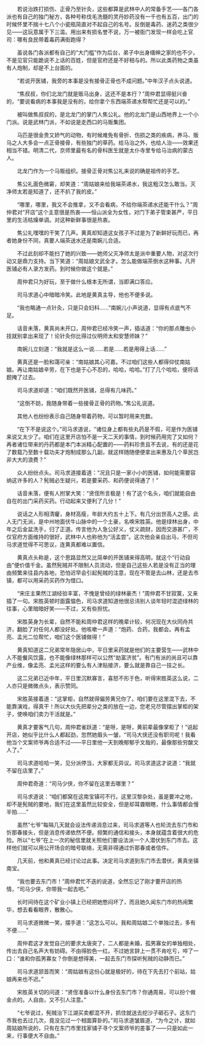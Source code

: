　　若说治跌打损伤、正骨乃至针灸，这些都算是武林中人的常备手艺——各门各派也有自己的独门秘方，各种号称伐毛洗髓的灵丹妙药没有一千也有五百，出门的时候怀里不揣十七八个小瓷瓶简直对不起自己的名号。反倒是毒药、迷药之类很少见——这玩意属于下三滥。用出来有损名誉不说，万一被衙门发现一样会吃上官司：哪有良民带着毒药满街跑得？

　　虽说各门各派都有自己的“大门槛”作为后台，弟子中出身缙绅之家的也不少，不是见官只能跪说不上话的百姓，但是官府还是不好相与的。所以此类药物之类虽有人炮制，却是不上台面的。

　　“若说开医铺，我旁的本事是没有接骨正骨也不成问题。”中年汉子点头说道。

　　“焦叔叔，你们北龙门就是贩马出身，这还不是本行？”周仲君显得挺兴奋的，“要说看病的本事我是没有的，给你拿个东西端茶递水帮帮忙还是可以的。”

　　被叫做焦叔叔的，是北龙门的掌门人焦公礼。他的北龙门是山西地界上一个小门派。说是武林门派，不如说是走西口的马贩集团。

　　马匹是很金贵又娇气的动物，有时候难免有骨折、伤损之类的疾病，养马、贩马之人大多会一点正骨接骨，有些独门的草药。给马治之外，也给人治——效果还相当不错。明清二代，京师里最有名的骨科医生就是太仆寺里专给马治病的蒙古人。

　　北龙门作为一个马贩组织。接骨正骨对焦公礼来说的确是祖传的手艺。

　　焦公礼面色微窘，却笑道：“周姑娘来给我端茶递水，我这粗汉怎么敢当。灭净师太若是知道了，还不扒了我的皮。”

　　“哪里，哪里，我又不会推拿，又不会看病，不给你端茶递水还能干什么？”周仲君对“开店”这个主意很是热衷——恒山派全为女性，对门下弟子管束甚严，平日里的生活枯燥单调。对这种新鲜事很是热衷。

　　焦公礼嘿嘿的干笑了几声。黄真却知道这女孩子不过是为了新鲜好玩而已，再者她身份不同，真要人端茶送水还是南婉儿合适。

　　不过此刻却不能扫了她的兴致——她师父灭净师太是派中重要人物，对这次行动又是鼎力支持。当下笑道：“周姑娘文武全才。怎么能做端茶倒水这种事。凡开医铺必有人录方发药。到时候你做这个就是。”

　　周仲君只为好玩，至于做什么根本无所谓，当即满口答应。

　　司马求道心中暗暗冷笑。此地是黄真主导，他也不便多说。

　　“我也略通一点针灸，只是只会妇科……”南婉儿小声说道，显得有点底气不足。

　　话音未落，黄真尚未开口，周仲君已经冷笑一声，插话道：“你的那点雕虫小技就别拿出来现了！论针灸你比得过仪明师太和安慧师妹？”

　　南婉儿立刻道：“我就是这么一说……若是……若是用得上话……”

　　黄真还是一脸和蔼可亲：“南姑娘其心可嘉。不过咱们这些人都得仰仗南姑娘。再让南姑娘辛劳，在下也是于心不忍的，哈哈，哈哈。”打了几个哈哈，便将话题掩了过去。

　　司马求道却道：“咱们既然开医铺，总得有几味药。”

　　“这倒不妨，我随身带着一些接骨正骨的药物。”焦公礼说道。

　　其他人也纷纷表示自己随身带着药物，可以暂时用来充数。

　　“在下不是说这个。”司马求道说，“诸位身上都有些丸药是不假，可是作为医铺来说又太少了。咱们在这里开店怕不是一天二天的事情，到时候药用完了又如何？再者诸位带来的丹药都是本门本派精心配置的——药料珍贵且不去说，有的还是花了数载乃至数十载功夫才炮制成那么几副，就这样随随便便拿出来惠及几个草民岂非大大的浪费？”

　　众人纷纷点头。司马求道接着道：“况且只是一家小小的医铺，如何能需要容纳这许多的人？髡贼必生疑兴，若是要采药、和药便说得通了！”

　　话音未落，便有人拊掌大笑：“贤侄所言极是！有了这个名头，咱们就能自由自在的出门采药买药。行动起来又便利了几分！”

　　说话之人形相清癯，身材高瘦，年龄大约五十上下。有几分出世高人之感。此人无门无派，是中州地面伏牛山脉中的一个土豪，名唤宋胜英。他是绿林出身，中年之后金盆洗手，归了正道。传言他为人急公好义，仗义疏财，因而交游甚广，不仅官府方面维持的很好，武林中人也称他为“活孟尝”。这次他会亲自出马，不但司马求道觉得不可思议，连黄真都难以置信。

　　黄真点头称是，这个思路显然又比简单的开医铺来得高明，就这个“行动自由”便价值千金。虽然髡贼并不限制人员流动，但是自己这些人若是没有正当的理由频繁来往县内各地，恐怕迟早会引起髡贼的注意，现在不管是去山林，还是去市镇，都可以用采药买药作为借口。

　　“宋庄主果然江湖经验丰富，不愧是曾经的绿林豪杰！”周仲君不甘寂寞，又来插了一句。宋胜英顿时面露愠色，司马求道知道他很忌讳别人谈年轻时混迹绿林的往事，心里暗暗好笑——不过，又有些担忧。

　　宋胜英身为长辈，自然不能和周仲君这样的晚辈计较，何况现在大伙同舟共济，翻脸了对任何人都没好处。他咳嗽一声道：“炮药、合药，我都会。再有孟亮、孟光二位帮忙，咱们这个医铺做得！”

　　黄真知道这二兄弟常年隐居山中，平日里采药就是他们的主要营生——武林中人不能餐风饮露，也不能像绿林那样可以公然“劫富济贫”。有门有派的尚且可以靠产业维，像孟亮、孟光这样的要么有人津贴接济，要么就是靠自己一技之长。

　　这二兄弟已近中年，平日里沉默寡言，喜怒不形于色，听得宋胜英这么说，二人亦只是微微点头，表示赞同。

　　宋胜英接着道：“这掌柜，自然就得偏劳黄兄你了。咱们要在这里混下去，不能靠演戏，得真干！所以大伙先把辈分之类的放在一边，您老兄尽管摆出掌柜的架子，使唤咱们卖力干活就是。”

　　黄真才要客气几句，周仲君雀跃道：“是呀，是呀，黄前辈最像掌柜了！”说起开店，她似乎比什么人都起劲，忽然她眉头一皱，“司马大侠还没有职司呢！我看他当个文案师爷再合适不过——平日里他一天到晚郁郁乎文哉的，最像那些穷酸文人了。”

　　司马求道哈哈一笑，见分派停当，大家都无异议。司马求道这才说道：“我就不留在店里了。”

　　周仲君奇道：“司马少侠，你不留在这里去哪里？”

　　司马求道说：“咱们都窝在这南宝镇可不行。这里汉黎杂处，虽是要冲之地，却不是髡贼的要地，我们在这里虽然比较安全，但是却耳聋眼瞎，什么事情都会慢半拍……”

　　虽然“七爷”每隔几天就会设法传递消息过来，司马求道等人也轮流去东门市和忻那春接头，但是消息传递依然不便。频繁的通信和接头，本身就蕴含着很大的危险。所以“七爷”在上一次的秘信里就关照他们要设法派一个人潜伏到东门市去。这样他们就可以用公开场合的暗号联络，无需非得通过忻那春或者信件。

　　几天前，他和黄真已经讨论过此事。决定司马求道到东门市去潜伏，黄真坐镇南宝。

　　“我也要去东门市！”周仲君忙不迭的说道，全然忘记了刚才要开店的热情，“司马少侠，你带我一起去吧。”

　　长时间待在这个矿业小镇上已经把她憋闷坏了，而且她久闻东门市的热闹繁华，想去看看眼界，散散心。

　　司马求道微微一笑，摆手道：“这怎么可以。我和周姑娘二个单独过去，多有不便……”

　　周仲君这才发觉自己的要求太唐突了，二人都是未婚，孤男寡女的单独相处，传出去自己名声大有妨碍。不由得脸色一红。不过她言辞上一贯不肯吃亏，啐了一口：“谁和你孤男寡女？你倒是想得美，一起去东门市探听髡贼的动静而已。”

　　司马求道颔首而笑：“周姑娘有这份心就是极好的，待在下先去打个前站，姑娘再来也不迟。”

　　宋胜英关切的问道：“贤侄准备以什么身份去东门市？你通周易，可以扮个做金点的。人自由，又不引人注意。”

　　“七爷说过，髡贼治下江湖买卖都混不开，抓住就送去挖沙子砸石子。这东门市我也去过几次，竟没见过一个相面算卦的。”司马求道皱眉道，“为今之计，就如周姑娘所说的，只有在东门市里找家铺子寻个文案师爷的差事了——只是如此一来，行事便大不自由。”
